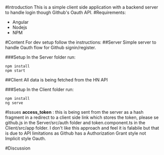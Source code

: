 #Introduction
This is a simple client side application with a backend server to handle login though Github's Oauth API.
#Requirements:
* Angular
* Nodejs
* NPM

#Content
For dev setup follow the instructions:
##Server
Simple server to handle Oauth flow for Github signin/register.

###Setup
In the Server folder run:

```
npm install
npm start

```

##Client
All data is being fetched from the HN API

###Setup
In the Client folder run:

```
npm install
ng serve

```

#Issues
__access_token__ : this is being sent from the server as a hash fragment in a redirect to a client side link which stores the token, please se github.js in the Server/src/auth folder and token.component.ts in the Client/src/app folder.
I don't like this approach and feel it is falabile but that is due to API limitations as Github has a Authorization Grant style not Implicit style Oauth.

#Discussion

